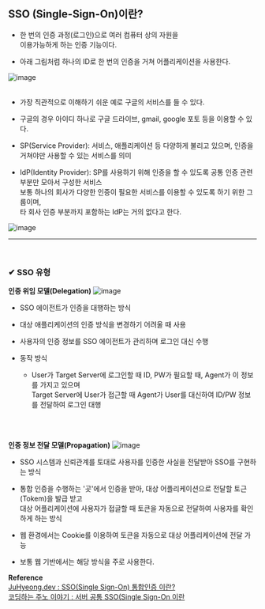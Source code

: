 ## SSO (Single-Sign-On)이란?
- 한 번의 인증 과정(로그인)으로 여러 컴퓨터 상의 자원을<br>
이용가능하게 하는 인증 기능이다.

- 아래 그림처럼 하나의 ID로 한 번의 인증을 거쳐 어플리케이션을 사용한다.


![image](https://github.com/yejun95/Today-I-Learned/assets/121341413/fe85a15b-6803-44cc-9e38-4333a7e85834)
<br>
<br>

- 가장 직관적으로 이해하기 쉬운 예로 구글의 서비스를 들 수 있다.

- 구글의 경우 아이디 하나로 구글 드라이브, gmail, google 포토 등을 이용할 수 있다.

- SP(Service Provider): 서비스, 애플리케이션 등 다양하게 불리고 있으며, 인증을 거쳐야만 사용할 수 있는 서비스를 의미
- IdP(Identity Provider): SP를 사용하기 위해 인증을 할 수 있도록 공통 인증 관련 부분만 모아서 구성한 서비스<br>
보통 하나의 회사가 다양한 인증이 필요한 서비스를 이용할 수 있도록 하기 위한 그룹이며,<br>
타 회사 인증 부분까지 포함하는 IdP는 거의 없다고 한다.

![image](https://github.com/yejun95/Today-I-Learned/assets/121341413/6350d9a0-ad9c-4a69-93c7-52b0b853bc0b)
<br>
<hr>
<br>

### ✔ SSO 유형
**인증 위임 모델(Delegation)**
![image](https://github.com/yejun95/Today-I-Learned/assets/121341413/b200801f-c235-4a5b-a848-1eb3570d5c86)
<br>

- SSO 에이전트가 인증을 대행하는 방식

- 대상 애플리케이션의 인증 방식을 변경하기 어려울 때 사용

- 사용자의 인증 정보를 SSO 에이전트가 관리하며 로그인 대신 수행

- 동작 방식
  - User가 Target Server에 로그인할 때 ID, PW가 필요할 때, Agent가 이 정보를 가지고 있으며<br>
  Target Server에 User가 접근할 때 Agent가 User를 대신하여 ID/PW 정보를 전달하여 로그인 대행

<br>
<br>

**인증 정보 전달 모델(Propagation)**
![image](https://github.com/yejun95/Today-I-Learned/assets/121341413/588b4e0a-1a6a-4131-8d23-4e1aabf4e9e8)
<br>

- SSO 시스템과 신뢰관계를 토대로 사용자를 인증한 사실을 전달받아 SSO를 구현하는 방식

- 통합 인증을 수행하는 '곳'에서 인증을 받아, 대상 어플리케이션으로 전달할 토근(Tokem)을 발급 받고<br>
대상 어플리케이션에 사용자가 접글할 때 토큰을 자동으로 전달하여 사용자를 확인하게 하는 방식

- 웹 환경에서는 Cookie를 이용하여 토큰을 자동으로 대상 어플리케이션에 전달 가능

- 보통 웹 기반에서는 해당 방식을 주로 사용한다.


**Reference**<br>
[JuHyeong.dev : SSO(Single Sign-On) 통합인증 이란?](https://dkswnkk.tistory.com/581)<br>
[코딩하는 주노 이야기 : 서버 공통 SSO(Single Sign-On 이란](https://co-no.tistory.com/36)

